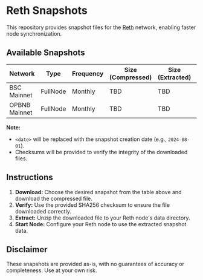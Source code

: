 # Reth Snapshots

This repository provides snapshot files for the [Reth](https://github.com/bnb-chain/reth) network, enabling faster node synchronization.

## Available Snapshots

| Network           | Type           | Frequency | Size (Compressed) | Size (Extracted) | Path                               | Checksum (SHA256)  |
|-------------------|----------------|-----------|-------------------|-------------------|-----------------------------------|-------------------|
| BSC Mainnet       | FullNode       | Monthly   | TBD               | TBD               | `/snapshots/bsc/mainnet/<date>`    | TBD               |
| OPBNB Mainnet     | FullNode       | Monthly   | TBD               | TBD               | `/snapshots/opbnb/mainnet/<date>`  | TBD               |

**Note:**

* `<date>` will be replaced with the snapshot creation date (e.g., `2024-08-01`).
* Checksums will be provided to verify the integrity of the downloaded files.

## Instructions

1. **Download:** Choose the desired snapshot from the table above and download the compressed file.
2. **Verify:** Use the provided SHA256 checksum to ensure the file downloaded correctly.
3. **Extract:** Unzip the downloaded file to your Reth node's data directory.
4. **Start Node:** Configure your Reth node to use the extracted snapshot data.

## Disclaimer

These snapshots are provided as-is, with no guarantees of accuracy or completeness. Use at your own risk.